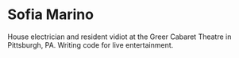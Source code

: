 # Sofia Marino

House electrician and resident vidiot at the Greer Cabaret Theatre in Pittsburgh, PA. Writing code for live entertainment.
